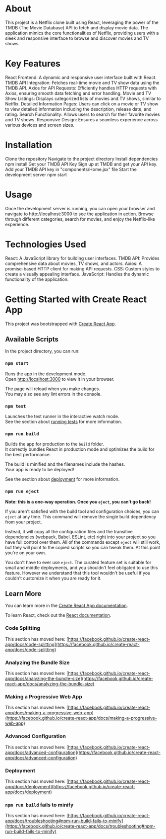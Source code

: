 # About

This project is a Netflix clone built using React, leveraging the power of the TMDB (The Movie Database) API to fetch and display movie data. The application mimics the core functionalities of Netflix, providing users with a sleek and responsive interface to browse and discover movies and TV shows.

# Key Features

React Frontend: A dynamic and responsive user interface built with React.
TMDB API Integration: Fetches real-time movie and TV show data using the TMDB API.
Axios for API Requests: Efficiently handles HTTP requests with Axios, ensuring smooth data fetching and error handling.
Movie and TV Show Listings: Displays categorized lists of movies and TV shows, similar to Netflix.
Detailed Information Pages: Users can click on a movie or TV show to view detailed information including the description, release date, and rating.
Search Functionality: Allows users to search for their favorite movies and TV shows.
Responsive Design: Ensures a seamless experience across various devices and screen sizes.

# Installation

Clone the repository
Navigate to the project directory
Install dependencies
npm install
Get your TMDB API Key
Sign up at TMDB and get your API key.
Add your TMDB API key in "components/Home.jsx" file
Start the development server
npm start

# Usage

Once the development server is running, you can open your browser and navigate to http://localhost:3000 to see the application in action. Browse through different categories, search for movies, and enjoy the Netflix-like experience.

# Technologies Used

React: A JavaScript library for building user interfaces.
TMDB API: Provides comprehensive data about movies, TV shows, and actors.
Axios: A promise-based HTTP client for making API requests.
CSS: Custom styles to create a visually appealing interface.
JavaScript: Handles the dynamic functionality of the application.


# Getting Started with Create React App

This project was bootstrapped with [Create React App](https://github.com/facebook/create-react-app).

## Available Scripts

In the project directory, you can run:

### `npm start`

Runs the app in the development mode.\
Open [http://localhost:3000](http://localhost:3000) to view it in your browser.

The page will reload when you make changes.\
You may also see any lint errors in the console.

### `npm test`

Launches the test runner in the interactive watch mode.\
See the section about [running tests](https://facebook.github.io/create-react-app/docs/running-tests) for more information.

### `npm run build`

Builds the app for production to the `build` folder.\
It correctly bundles React in production mode and optimizes the build for the best performance.

The build is minified and the filenames include the hashes.\
Your app is ready to be deployed!

See the section about [deployment](https://facebook.github.io/create-react-app/docs/deployment) for more information.

### `npm run eject`

**Note: this is a one-way operation. Once you `eject`, you can't go back!**

If you aren't satisfied with the build tool and configuration choices, you can `eject` at any time. This command will remove the single build dependency from your project.

Instead, it will copy all the configuration files and the transitive dependencies (webpack, Babel, ESLint, etc) right into your project so you have full control over them. All of the commands except `eject` will still work, but they will point to the copied scripts so you can tweak them. At this point you're on your own.

You don't have to ever use `eject`. The curated feature set is suitable for small and middle deployments, and you shouldn't feel obligated to use this feature. However we understand that this tool wouldn't be useful if you couldn't customize it when you are ready for it.

## Learn More

You can learn more in the [Create React App documentation](https://facebook.github.io/create-react-app/docs/getting-started).

To learn React, check out the [React documentation](https://reactjs.org/).

### Code Splitting

This section has moved here: [https://facebook.github.io/create-react-app/docs/code-splitting](https://facebook.github.io/create-react-app/docs/code-splitting)

### Analyzing the Bundle Size

This section has moved here: [https://facebook.github.io/create-react-app/docs/analyzing-the-bundle-size](https://facebook.github.io/create-react-app/docs/analyzing-the-bundle-size)

### Making a Progressive Web App

This section has moved here: [https://facebook.github.io/create-react-app/docs/making-a-progressive-web-app](https://facebook.github.io/create-react-app/docs/making-a-progressive-web-app)

### Advanced Configuration

This section has moved here: [https://facebook.github.io/create-react-app/docs/advanced-configuration](https://facebook.github.io/create-react-app/docs/advanced-configuration)

### Deployment

This section has moved here: [https://facebook.github.io/create-react-app/docs/deployment](https://facebook.github.io/create-react-app/docs/deployment)

### `npm run build` fails to minify

This section has moved here: [https://facebook.github.io/create-react-app/docs/troubleshooting#npm-run-build-fails-to-minify](https://facebook.github.io/create-react-app/docs/troubleshooting#npm-run-build-fails-to-minify)

